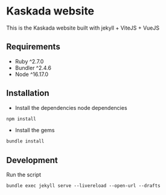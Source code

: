 # Kaskada website
This is the Kaskada website built with jekyll + ViteJS + VueJS

## Requirements
- Ruby ^2.7.0
- Bundler ^2.4.6
- Node ^16.17.0

## Installation
- Install the dependencies node dependencies
``` bash
npm install
```
- Install the gems
``` bash
bundle install
```

## Development

Run the script
```
bundle exec jekyll serve --livereload --open-url --drafts
```
